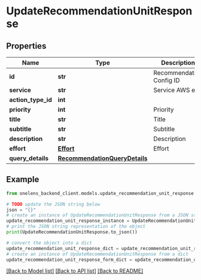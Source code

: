 # UpdateRecommendationUnitResponse


## Properties

Name | Type | Description | Notes
------------ | ------------- | ------------- | -------------
**id** | **str** | Recommendation Config ID | 
**service** | **str** | Service AWS etc. | 
**action_type_id** | **int** |  | [optional] 
**priority** | **int** | Priority | 
**title** | **str** | Title | 
**subtitle** | **str** | Subtitle | [optional] 
**description** | **str** | Description | 
**effort** | [**Effort**](Effort.md) | Effort | 
**query_details** | [**RecommendationQueryDetails**](RecommendationQueryDetails.md) |  | 

## Example

```python
from onelens_backend_client.models.update_recommendation_unit_response import UpdateRecommendationUnitResponse

# TODO update the JSON string below
json = "{}"
# create an instance of UpdateRecommendationUnitResponse from a JSON string
update_recommendation_unit_response_instance = UpdateRecommendationUnitResponse.from_json(json)
# print the JSON string representation of the object
print(UpdateRecommendationUnitResponse.to_json())

# convert the object into a dict
update_recommendation_unit_response_dict = update_recommendation_unit_response_instance.to_dict()
# create an instance of UpdateRecommendationUnitResponse from a dict
update_recommendation_unit_response_form_dict = update_recommendation_unit_response.from_dict(update_recommendation_unit_response_dict)
```
[[Back to Model list]](../README.md#documentation-for-models) [[Back to API list]](../README.md#documentation-for-api-endpoints) [[Back to README]](../README.md)


